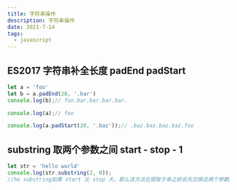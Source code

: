 ```yaml
---
title: 字符串操作
description: 字符串操作
date: 2021-7-14
tags:
  - javascript
---
```


## ES2017 字符串补全长度 padEnd padStart
```javascript
let a = 'foo'
let b = a.padEnd(20, '.bar')
console.log(b);// foo.bar.bar.bar.bar.

console.log(a);// foo

console.log(a.padStart(20, '.baz'));// .baz.baz.baz.baz.foo
```

## substring 取两个参数之间 start - stop - 1
```javascript
let str = 'hello world'
console.log(str.substring(2, 0)); 
//he substring如果 start 比 stop 大，那么该方法在提取子串之前会先交换这两个参数。
```
